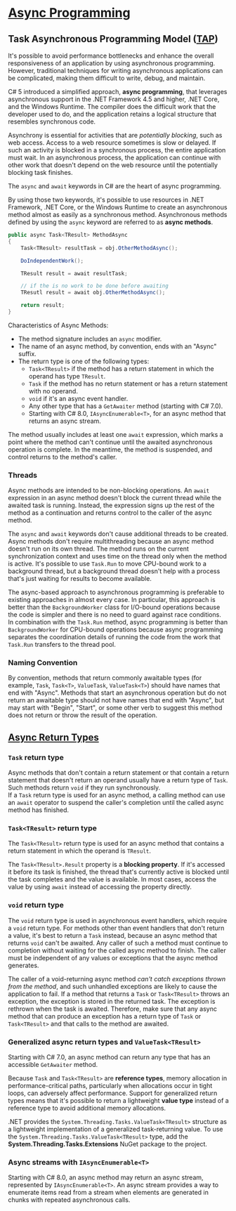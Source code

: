 # [Async Programming](https://docs.microsoft.com/en-us/dotnet/csharp/programming-guide/concepts/async/)

## Task Asynchronous Programming Model ([TAP][tap_docs])

[tap_docs]: https://docs.microsoft.com/en-us/dotnet/csharp/programming-guide/concepts/async/task-asynchronous-programming-model

It's possible to avoid performance bottlenecks and enhance the overall responsiveness of an application by using asynchronous programming. However, traditional techniques for writing asynchronous applications can be complicated, making them difficult to write, debug, and maintain.

C# 5 introduced a simplified approach, **async programming**, that leverages asynchronous support in the .NET Framework 4.5 and higher, .NET Core, and the Windows Runtime. The compiler does the difficult work that the developer used to do, and the application retains a logical structure that resembles synchronous code.

Asynchrony is essential for activities that are *potentially blocking*, such as web access. Access to a web resource sometimes is slow or delayed. If such an activity is blocked in a synchronous process, the entire application must wait. In an asynchronous process, the application can continue with other work that doesn't depend on the web resource until the potentially blocking task finishes.

The `async` and `await` keywords in C# are the heart of async programming.

By using those two keywords, it's possible to use resources in .NET Framework, .NET Core, or the Windows Runtime to create an asynchronous method almost as easily as a synchronous method. Asynchronous methods defined by using the `async` keyword are referred to as **async methods**.

```cs
public async Task<TResult> MethodAsync
{
    Task<TResult> resultTask = obj.OtherMethodAsync();

    DoIndependentWork();

    TResult result = await resultTask;

    // if the is no work to be done before awaiting
    TResutl result = await obj.OtherMethodAsync();

    return result;
}
```

Characteristics of Async Methods:

- The method signature includes an `async` modifier.
- The name of an async method, by convention, ends with an "Async" suffix.
- The return type is one of the following types:
  - `Task<TResult>` if the method has a return statement in which the operand has type `TResult`.
  - `Task` if the method has no return statement or has a return statement with no operand.
  - `void` if it's an async event handler.
  - Any other type that has a `GetAwaiter` method (starting with C# 7.0).
  - Starting with C# 8.0, `IAsyncEnumerable<T>`, for an async method that returns an async stream.

The method usually includes at least one `await` expression, which marks a point where the method can't continue until the awaited asynchronous operation is complete. In the meantime, the method is suspended, and control returns to the method's caller.

### Threads

Async methods are intended to be non-blocking operations. An `await` expression in an async method doesn't block the current thread while the awaited task is running. Instead, the expression signs up the rest of the method as a continuation and returns control to the caller of the async method.

The `async` and `await` keywords don't cause additional threads to be created. Async methods don't require multithreading because an async method doesn't run on its own thread. The method runs on the current synchronization context and uses time on the thread only when the method is active. It's possible to use `Task.Run` to move CPU-bound work to a background thread, but a background thread doesn't help with a process that's just waiting for results to become available.

The async-based approach to asynchronous programming is preferable to existing approaches in almost every case. In particular, this approach is better than the `BackgroundWorker` class for I/O-bound operations because the code is simpler and there is no need to guard against race conditions.  
In combination with the `Task.Run` method, async programming is better than `BackgroundWorker` for CPU-bound operations because async programming separates the coordination details of running the code from the work that `Task.Run` transfers to the thread pool.

### Naming Convention

By convention, methods that return commonly awaitable types (for example, `Task`, `Task<T>`, `ValueTask`, `ValueTask<T>`) should have names that end with "Async". Methods that start an asynchronous operation but do not return an awaitable type should not have names that end with "Async", but may start with "Begin", "Start", or some other verb to suggest this method does not return or throw the result of the operation.

## [Async Return Types](https://docs.microsoft.com/en-us/dotnet/csharp/programming-guide/concepts/async/async-return-types)

### `Task` return type

Async methods that don't contain a return statement or that contain a return statement that doesn't return an operand usually have a return type of `Task`. Such methods return `void` if they run synchronously.  
If a `Task` return type is used for an async method, a calling method can use an `await` operator to suspend the caller's completion until the called async method has finished.

### `Task<TResult>` return type

The `Task<TResult>` return type is used for an async method that contains a return statement in which the operand is `TResult`.

The `Task<TResult>.Result` property is a **blocking property**. If it's accessed it before its task is finished, the thread that's currently active is blocked until the task completes and the value is available. In most cases, access the value by using `await` instead of accessing the property directly.

### `void` return type

The `void` return type is used in asynchronous event handlers, which require a `void` return type. For methods other than event handlers that don't return a value, it's best to return a `Task` instead, because an async method that returns `void` can't be awaited. Any caller of such a method must continue to completion without waiting for the called async method to finish. The caller must be independent of any values or exceptions that the async method generates.

The caller of a void-returning async method *can't catch exceptions thrown from the method*, and such unhandled exceptions are likely to cause the application to fail. If a method that returns a `Task` or `Task<TResult>` throws an exception, the exception is stored in the returned task. The exception is rethrown when the task is awaited. Therefore, make sure that any async method that can produce an exception has a return type of `Task` or `Task<TResult>` and that calls to the method are awaited.

### Generalized async return types and `ValueTask<TResult>`

Starting with C# 7.0, an async method can return any type that has an accessible `GetAwaiter` method.

Because `Task` and `Task<TResult>` are **reference types**, memory allocation in performance-critical paths, particularly when allocations occur in tight loops, can adversely affect performance. Support for generalized return types means that it's possible to return a lightweight **value type** instead of a reference type to avoid additional memory allocations.

.NET provides the `System.Threading.Tasks.ValueTask<TResult>` structure as a lightweight implementation of a generalized task-returning value. To use the `System.Threading.Tasks.ValueTask<TResult>` type, add the **System.Threading.Tasks.Extensions** NuGet package to the project.

### Async streams with `IAsyncEnumerable<T>`

Starting with C# 8.0, an async method may return an async stream, represented by `IAsyncEnumerable<T>`. An async stream provides a way to enumerate items read from a stream when elements are generated in chunks with repeated asynchronous calls.
